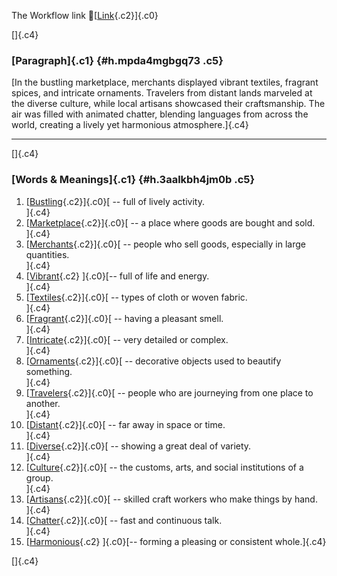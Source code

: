 The Workflow link
👏[[Link](https://www.google.com/url?q=http://www.google.com&sa=D&source=editors&ust=1757870560053204&usg=AOvVaw1l_bdCmQBsKS1NfaPYAJ8r){.c2}]{.c0}

[]{.c4}

### [Paragraph]{.c1} {#h.mpda4mgbgq73 .c5}

[In the bustling marketplace, merchants displayed vibrant textiles,
fragrant spices, and intricate ornaments. Travelers from distant lands
marveled at the diverse culture, while local artisans showcased their
craftsmanship. The air was filled with animated chatter, blending
languages from across the world, creating a lively yet harmonious
atmosphere.]{.c4}

------------------------------------------------------------------------

[]{.c4}

### [Words & Meanings]{.c1} {#h.3aalkbh4jm0b .c5}

1.  [[Bustling](https://www.google.com/url?q=http://www.google.com&sa=D&source=editors&ust=1757870560054673&usg=AOvVaw3L1trBxFYcp2pM5a3sEk1l){.c2}]{.c0}[ --
    full of lively activity.\
    ]{.c4}
2.  [[Marketplace](https://www.google.com/url?q=http://www.google.com&sa=D&source=editors&ust=1757870560054979&usg=AOvVaw2d33u078mc6MvBhIhnmxCk){.c2}]{.c0}[ --
    a place where goods are bought and sold.\
    ]{.c4}
3.  [[Merchants](https://www.google.com/url?q=http://www.google.com&sa=D&source=editors&ust=1757870560055279&usg=AOvVaw3VDD_Fk6HQ2rA4-ySgPdzz){.c2}]{.c0}[ --
    people who sell goods, especially in large quantities.\
    ]{.c4}
4.  [[Vibrant](https://www.google.com/url?q=http://www.google.com&sa=D&source=editors&ust=1757870560055563&usg=AOvVaw2TuONXDTrK5T3ENqax22Sx){.c2}
    ]{.c0}[-- full of life and energy.\
    ]{.c4}
5.  [[Textiles](https://www.google.com/url?q=http://www.google.com&sa=D&source=editors&ust=1757870560055835&usg=AOvVaw3o-f3OPB2HTphk3VwcYNV5){.c2}]{.c0}[ --
    types of cloth or woven fabric.\
    ]{.c4}
6.  [[Fragrant](https://www.google.com/url?q=http://www.google.com&sa=D&source=editors&ust=1757870560056101&usg=AOvVaw1ahQk4G_BhIMsUothu-BG7){.c2}]{.c0}[ --
    having a pleasant smell.\
    ]{.c4}
7.  [[Intricate](https://www.google.com/url?q=http://www.google.com&sa=D&source=editors&ust=1757870560056326&usg=AOvVaw0E5klcU7_c1QvIVIwphMl9){.c2}]{.c0}[ --
    very detailed or complex.\
    ]{.c4}
8.  [[Ornaments](https://www.google.com/url?q=http://www.google.com&sa=D&source=editors&ust=1757870560056588&usg=AOvVaw1p9O69GZBstF74YmjY1TYL){.c2}]{.c0}[ --
    decorative objects used to beautify something.\
    ]{.c4}
9.  [[Travelers](https://www.google.com/url?q=http://www.google.com&sa=D&source=editors&ust=1757870560056874&usg=AOvVaw1RK0XZHzANeU8_UjGlh-Rv){.c2}]{.c0}[ --
    people who are journeying from one place to another.\
    ]{.c4}
10. [[Distant](https://www.google.com/url?q=http://www.google.com&sa=D&source=editors&ust=1757870560057184&usg=AOvVaw1ylaM8AIEb-ZqbY343rycc){.c2}]{.c0}[ --
    far away in space or time.\
    ]{.c4}
11. [[Diverse](https://www.google.com/url?q=http://www.google.com&sa=D&source=editors&ust=1757870560057442&usg=AOvVaw3i4s890JW9G7UdAzAilfA1){.c2}]{.c0}[ --
    showing a great deal of variety.\
    ]{.c4}
12. [[Culture](https://www.google.com/url?q=http://www.google.com&sa=D&source=editors&ust=1757870560057669&usg=AOvVaw1RnM-nFslCAs0_jTnt9o3L){.c2}]{.c0}[ --
    the customs, arts, and social institutions of a group.\
    ]{.c4}
13. [[Artisans](https://www.google.com/url?q=http://www.google.com&sa=D&source=editors&ust=1757870560057998&usg=AOvVaw1BAX-FI07WvPajFODonY9T){.c2}]{.c0}[ --
    skilled craft workers who make things by hand.\
    ]{.c4}
14. [[Chatter](https://www.google.com/url?q=http://www.google.com&sa=D&source=editors&ust=1757870560058271&usg=AOvVaw2e2U7nM7idxZjaLvQWt0BO){.c2}]{.c0}[ --
    fast and continuous talk.\
    ]{.c4}
15. [[Harmonious](https://www.google.com/url?q=http://www.google.com&sa=D&source=editors&ust=1757870560058520&usg=AOvVaw2eOY3Q2zwydBMdwpka4txR){.c2}
    ]{.c0}[-- forming a pleasing or consistent whole.]{.c4}

[]{.c4}
